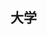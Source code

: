 ## 大学

<div v-for="(item, index) in pictures">
  <br/>
  <img :src="`http://${item.path}`" style="width:600px" >
</div>

<script>
  import { getPicturesByType } from '../../../.vitepress/service/api.js'

  export default {
    data() {
      return {
        pictures: [],
      }
    },
    created() {
      getPicturesByType('大学').then(res => {
        this.pictures = res
      })
    }
}
</script>